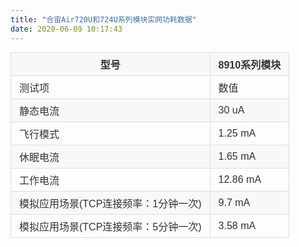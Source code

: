 ```yaml
---
title: "合宙Air720U和724U系列模块实网功耗数据"
date: 2020-06-09 10:17:43
---
```


<table style="display: block; width: 910.014px; overflow: auto; word-break: keep-all; color: rgb(51, 51, 51); font-family: &quot;Microsoft YaHei&quot;, Helvetica, &quot;Meiryo UI&quot;, &quot;Malgun Gothic&quot;, &quot;Segoe UI&quot;, &quot;Trebuchet MS&quot;, Monaco, monospace, Tahoma, STXihei, 华文细黑, STHeiti, &quot;Helvetica Neue&quot;, &quot;Droid Sans&quot;, &quot;wenquanyi micro hei&quot;, FreeSans, Arimo, Arial, SimSun, 宋体, Heiti, 黑体, sans-serif; margin-top: 0px !important; margin-bottom: 0px !important;"><thead><tr style="background-color: rgb(248, 248, 248); border-top: 1px solid rgb(204, 204, 204);"><th style="padding: 6px 13px; border: 1px solid rgb(221, 221, 221);">型号</th><th style="padding: 6px 13px; border: 1px solid rgb(221, 221, 221);">8910系列模块</th></tr></thead><tbody><tr style="border-top: 1px solid rgb(204, 204, 204);"><td style="padding: 6px 13px; border: 1px solid rgb(221, 221, 221);">测试项</td><td style="padding: 6px 13px; border: 1px solid rgb(221, 221, 221);">数值</td></tr><tr style="background-color: rgb(248, 248, 248); border-top: 1px solid rgb(204, 204, 204);"><td style="padding: 6px 13px; border: 1px solid rgb(221, 221, 221);">静态电流</td><td style="padding: 6px 13px; border: 1px solid rgb(221, 221, 221);">30 uA</td></tr><tr style="border-top: 1px solid rgb(204, 204, 204);"><td style="padding: 6px 13px; border: 1px solid rgb(221, 221, 221);">飞行模式</td><td style="padding: 6px 13px; border: 1px solid rgb(221, 221, 221);">1.25 mA</td></tr><tr style="background-color: rgb(248, 248, 248); border-top: 1px solid rgb(204, 204, 204);"><td style="padding: 6px 13px; border: 1px solid rgb(221, 221, 221);">休眠电流</td><td style="padding: 6px 13px; border: 1px solid rgb(221, 221, 221);">1.65 mA</td></tr><tr style="border-top: 1px solid rgb(204, 204, 204);"><td style="padding: 6px 13px; border: 1px solid rgb(221, 221, 221);">工作电流</td><td style="padding: 6px 13px; border: 1px solid rgb(221, 221, 221);">12.86 mA</td></tr><tr style="background-color: rgb(248, 248, 248); border-top: 1px solid rgb(204, 204, 204);"><td style="padding: 6px 13px; border: 1px solid rgb(221, 221, 221);">模拟应用场景(TCP连接频率：1分钟一次)</td><td style="padding: 6px 13px; border: 1px solid rgb(221, 221, 221);">9.7 mA</td></tr><tr style="border-top: 1px solid rgb(204, 204, 204);"><td style="padding: 6px 13px; border: 1px solid rgb(221, 221, 221);">模拟应用场景(TCP连接频率：5分钟一次)</td><td style="padding: 6px 13px; border: 1px solid rgb(221, 221, 221);">3.58 mA</td></tr></tbody></table>